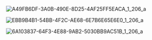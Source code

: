 ![A49FB6DF-3A0B-490E-8D25-4AF25FF5EACA_1_206_a](https://github.com/user-attachments/assets/24f5c7dc-3b68-4071-a397-1ee6a9e30ee1)

![EBB9B4B1-54BB-4F2C-AE68-6E7B6E65E6E0_1_206_a](https://github.com/user-attachments/assets/d326dca2-6b2d-4427-bc73-e79a3e7e9cdd)

![6A103837-64F3-4E88-9AB2-5030BB9AC51B_1_206_a](https://github.com/user-attachments/assets/a73b2862-f14d-4e1d-ad5c-85e6cbaed0cb)
